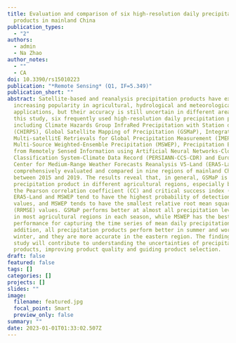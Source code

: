 ```yaml
---
title: Evaluation and comparison of six high-resolution daily precipitation
  products in mainland China
publication_types:
  - "2"
authors:
  - admin
  - Na Zhao
author_notes:
  - ""
  - CA
doi: 10.3390/rs15010223
publication: "*Remote Sensing* (Q1, IF=5.349)"
publication_short: ""
abstract: Satellite-based and reanalysis precipitation products have experienced
  increasing popularity in agricultural, hydrological and meteorological
  applications, but their accuracy is still uncertain in different areas. In
  this study, six frequently used high-resolution daily precipitation products,
  including Climate Hazards Group InfraRed Precipitation with Station data
  (CHIRPS), Global Satellite Mapping of Precipitation (GSMaP), Integrated
  Multi-satellitE Retrievals for Global Precipitation Measurement (IMERG),
  Multi-Source Weighted-Ensemble Precipitation (MSWEP), Precipitation Estimation
  from Remotely Sensed Information using Artificial Neural Networks-Cloud
  Classification System-Climate Data Record (PERSIANN-CCS-CDR) and European
  Center for Medium-Range Weather Forecasts Reanalysis V5-Land (ERA5-Land), were
  comprehensively evaluated and compared in nine regions of mainland China
  between 2015 and 2019. The results reveal that, in general, GSMaP is the best
  precipitation product in different agricultural regions, especially based on
  the Pearson correlation coefficient (CC) and critical success index (CSI).
  ERA5-Land and MSWEP tend to have the highest probability of detection (POD)
  values, and MSWEP tends to have the smallest relative root mean squared error
  (RRMSE) values. GSMaP performs better at almost all precipitation levels and
  in most agricultural regions in each season, while MSWEP has the best
  performance for capturing the time series of mean daily precipitation. In
  addition, all precipitation products perform better in summer and worse in
  winter, and they are more accurate in the eastern region. The findings of this
  study will contribute to understanding the uncertainties of precipitation
  products, improving product quality and guiding product selection.
draft: false
featured: false
tags: []
categories: []
projects: []
slides: ""
image:
  filename: featured.jpg
  focal_point: Smart
  preview_only: false
summary: ""
date: 2023-01-01T01:33:02.507Z
---
```

